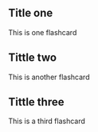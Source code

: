 ## Title one
This is one flashcard 
## Tittle two
This is another flashcard
## Tittle three
This is a third flashcard